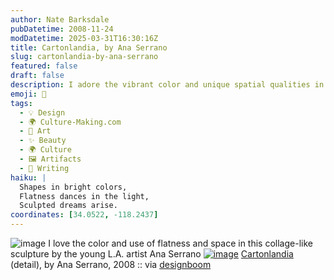 ```yaml
---
author: Nate Barksdale
pubDatetime: 2008-11-24
modDatetime: 2025-03-31T16:30:16Z
title: Cartonlandia, by Ana Serrano
slug: cartonlandia-by-ana-serrano
featured: false
draft: false
description: I adore the vibrant color and unique spatial qualities in the collage-like sculpture by Ana Serrano.
emoji: 🎨
tags:
  - 💡 Design
  - 🌍 Culture-Making.com
  - 🎨 Art
  - ✨ Beauty
  - 🌍 Culture
  - 🖼️ Artifacts
  - 📝 Writing
haiku: |
  Shapes in bright colors,  
  Flatness dances in the light,  
  Sculpted dreams arise.
coordinates: [34.0522, -118.2437]
---
```


![image](http://culture-making.com/media/shapeimage_2_210.jpg)
I love the color and use of flatness and space in this collage-like sculpture by the young L.A. artist Ana Serrano
[![image](http://culture-making.com/media/ana02-1.jpg)](http://www.designboom.com/weblog/cat/10/view/4591/artist-ana-serrano.html)
[Cartonlandia](https://www.google.com/search?q=%22Cartonlandia%22%20anaserrano.com) (detail), by Ana Serrano, 2008 :: via [designboom](http://www.designboom.com/weblog/cat/10/view/4591/artist-ana-serrano.html)
